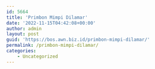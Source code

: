```yaml
---
id: 5664
title: 'Primbon Mimpi Dilamar'
date: '2022-11-15T04:42:08+00:00'
author: admin
layout: post
guid: 'https://bos.awn.biz.id/primbon-mimpi-dilamar/'
permalink: /primbon-mimpi-dilamar/
categories:
    - Uncategorized
---
```


